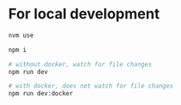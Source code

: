 # For local development

```sh
nvm use

npm i

# without docker, watch for file changes
npm run dev

# with docker, does not watch for file changes
npm run dev:docker
```
